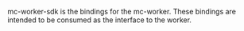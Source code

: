 mc-worker-sdk is the bindings for the mc-worker. These bindings are intended to be consumed as the interface to the worker.